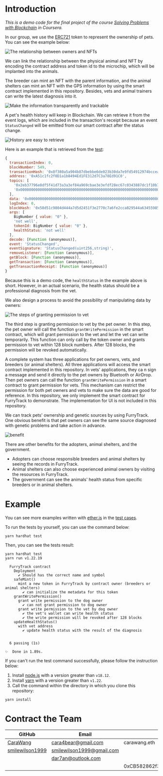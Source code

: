 # Introduction

*This is a demo code for the final project of the course [Solving Problems with Blockchain](https://www.coursera.org/certificates/blockchain-duke) in Coursera.*

In our group, we use the [ERC721](https://eips.ethereum.org/EIPS/eip-721) token to represent the ownership of pets. You can see the example below:

![The relationship between owners and NFTs](./images/erc721.png)

We can link the relationship between the physical animal and NFT by encoding the contract address and token id to the microchip, which will be implanted into the animals.

The breeder can mint an NFT with the parent information, and the animal shelters can mint an NFT with the GPS information by using the smart contract implemented in this repository. Besides, vets and animal trainers can write the latest diagnosis into it.

![Make the information transparently and trackable](./images/trackable.png)

A pet's health history will keep in Blockchain. We can retrieve it from the event logs, which are included in the transaction's receipt because an event `StatusChanged` will be emitted from our smart contract after the status change.

![History are easy to retrieve](./images/history.png)

Here is an example that is retrieved from the [test](./test/FurryTrack.js:L134):

```javascript
{
  transactionIndex: 0,
  blockNumber: 549,
  transactionHash: '0x8f380a5a904b87dbebbe6de023b30da7e9fd54912974bcceab9b141b705b2069',
  address: '0xA51c1fc2f0D1a1b8494Ed1FE312d7C3a78Ed91C0',
  topics: [
    '0x2eb37796e0df5f41d73a3a3ef84a969cbae3e3efdf28ec67c0343887dc1f10b7',
    '0x0000000000000000000000000000000000000000000000000000000000000000'
  ],
  data: '0x000000000000000000000000000000000000000000000000000000000000002000000000000000000000000000000000000000000000000000000000000000086e6f742077656c6c000000000000000000000000000000000000000000000000',
  logIndex: 0,
  blockHash: '0x58d51c9804d444a7d5d2451f3e2770c7a6fe2cca829544a63455985c68932f3d',
  args: [
    BigNumber { value: "0" },
    'not well',
    tokenId: BigNumber { value: "0" },
    healthStatus: 'not well'
  ],
  decode: [Function (anonymous)],
  event: 'StatusChanged',
  eventSignature: 'StatusChanged(uint256,string)',
  removeListener: [Function (anonymous)],
  getBlock: [Function (anonymous)],
  getTransaction: [Function (anonymous)],
  getTransactionReceipt: [Function (anonymous)]
}
```

Because this is a demo code, the `healthStatus` in the example above is short. However, in an actual scenario, the health status should be a professional diagnosis from the vet.

We also design a process to avoid the possibility of manipulating data by owners:

![The steps of granting permission to vet](./images/grantPermission.png)

The third step is granting permission to vet by the pet owner. In this step, the pet owner will call the function `grantWritePermission` in the smart contract, which will grant permission to the vet and let the vet can write temporarily. This function can only call by the token owner and grants permission to vet within 128 block numbers. After 128 blocks, the permission will be revoked automatically.

A complete system has three applications for pet owners, vets, and breeders (or animal shelters). All three applications will access the smart contract implemented in this repository. In vets' applications, they ca n sign a message and send it directly to the pet owners by Bluetooth or AirDrop. Then pet owners can call the function `grantWritePermission` in a smart contract to grant permission for vets. This mechanism can restrict the permission for both pet owners and vets to make sure the data are good for reference. In this repository, we only implement the smart contract for FurryTrack to demonstrate. The implementation for UI is not included in this repository.

We can track pets' ownership and genetic sources by using FurryTrack. One obvious benefit is that pet owners can see the same source diagnosed with genetic problems and take action in advance.

![benefit](./images/benefit.png)

There are other benefits for the adopters, animal shelters, and the government.

- Adopters can choose responsible breeders and animal shelters by seeing the records in FurryTrack.
- Animal shelters can also choose experienced animal owners by visiting the resources in FurryTrack.
- The government can see the animals' health status from specific breeders or in animal shelters.

# Example

You can see more examples written with [ether.js](https://docs.ethers.io/v5/getting-started/) in the [test cases](./test/FurryTrack.js).

To run the tests by yourself, you can use the command below:

```shell
yarn hardhat test
```

Then, you can see the tests result:

```shell
yarn hardhat test
yarn run v1.22.19

  FurryTrack contract
    Deployment
      ✔ Should has the correct name and symbol
    safeMint()
      mint a new token in FurryTrack by contract owner (breeders or animal shelters)
        ✔ can initialize the metadata for this token
    grantWritePermission()
      grant write permission to the dog owner
        ✔ can not grant permission to dog owner
      grant write permission to the vet by dog owner
        ✔ the vet's wallet can write health status
        ✔ the write permission will be revoked after 128 blocks
    updateHealthStatus()
      with vet address
        ✔ update health status with the result of the diagnosis


  6 passing (1s)

✨  Done in 1.89s.
```

If you can't run the test command successfully, please follow the instruction below:

1. Install [node.js](https://nodejs.org/en/download/) with a version greater than `v18.12`.
2. Install [yarn](https://classic.yarnpkg.com/lang/en/docs/install/#mac-stable) with a version greater than `v1.22`.
3. Call the command within the directory in which you clone this repository:

```shell
yarn install
```

# Contract the Team

| GitHub    | Email               | Wallet Address or ENS        |
|-----------|---------------------|------------|
| [CaraWang](https://github.com/CaraWang)  | cara4bear@gmail.com |carawang.eth|
| [smilewilson1999](https://github.com/smilewilson1999) | smilewilson1999@gmail.com |      |
|                 | dar7an@outlook.com        |      |
|        |                           | 0xCB582862f3664722018f0c4432e9747cEE3546b6 |

